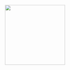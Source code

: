 <div id="header" align="center">
  <img src="https://www.linkpicture.com/q/1337me.jpg" width="200"/>
</div>

